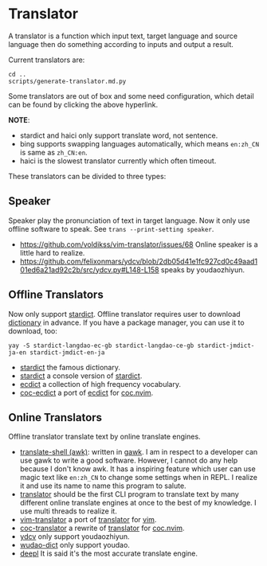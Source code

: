 # Translator

A translator is a function which input text, target language and source
language then do something according to inputs and output a result.

Current translators are:

```{eval-sh}
cd ..
scripts/generate-translator.md.py
```

Some translators are out of box and some need configuration, which detail can be
found by clicking the above hyperlink.

**NOTE**:

- stardict and haici only support translate word, not sentence.
- bing supports swapping languages automatically, which means `en:zh_CN` is
  same as `zh_CN:en`.
- haici is the slowest translator currently which often timeout.

These translators can be divided to three types:

## Speaker

Speaker play the pronunciation of text in target language. Now it only use
offline software to speak. See `trans --print-setting speaker`.

- <https://github.com/voldikss/vim-translator/issues/68> Online speaker is a
  little hard to realize.
- <https://github.com/felixonmars/ydcv/blob/2db05d41e1fc927cd0c49aad101ed6a21ad92c2b/src/ydcv.py#L148-L158>
  speaks by youdaozhiyun.

## Offline Translators

Now only support [stardict](translate_shell.translators.stardict).
Offline translator requires user to download
[dictionary](http://download.huzheng.org) in advance.
If you have a package manager, you can use it to download, too:

```shell
yay -S stardict-langdao-ec-gb stardict-langdao-ce-gb stardict-jmdict-ja-en stardict-jmdict-en-ja
```

- [stardict](https://github.com/huzheng001/stardict-3) the famous dictionary.
- [stardict](https://github.com/Dushistov/sdcv) a console version of
  [stardict](https://github.com/huzheng001/stardict-3).
- [ecdict](https://github.com/skywind3000/ECDICT) a collection of high frequency
  vocabulary.
- [coc-ecdict](https://github.com/fannheyward/coc-ecdict) a port of
  [ecdict](https://github.com/skywind3000/ECDICT) for
  [coc.nvim](https://github.com/neoclide/coc.nvim).

## Online Translators

Offline translator translate text by online translate engines.

- [translate-shell (awk)](https://github.com/soimort/translate-shell):
  written in [gawk](https://github.com/onetrueawk/awk).
  I am in respect to a developer can use gawk to write a good software.
  However, I cannot do any help because I don't know awk.
  It has a inspiring feature which user can use magic text like `en:zh_CN` to
  change some settings when in REPL.
  I realize it and use its name to name this program to salute.
- [translator](https://github.com/skywind3000/translator) should be the first
  CLI program to translate text by many different online translate engines at
  once to the best of my knowledge. I use multi threads to realize it.
- [vim-translator](https://github.com/voldikss/vim-translator) a port of
  [translator](https://github.com/skywind3000/translator) for
  [vim](https://github.com/vim/vim).
- [coc-translator](https://github.com/voldikss/coc-translator) a rewrite of
  [translator](https://github.com/skywind3000/translator) for
  [coc.nvim](https://github.com/neoclide/coc.nvim).
- [ydcv](https://github.com/felixonmars/ydcv) only support youdaozhiyun.
- [wudao-dict](https://github.com/ChestnutHeng/Wudao-dict) only support youdao.
- [deepl](https://github.com/DeepLcom/deepl-python) It is said it's the most
  accurate translate engine.
